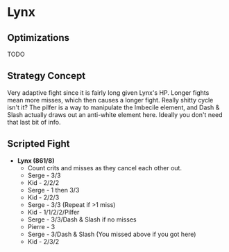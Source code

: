 # Lynx

## Optimizations

TODO

## Strategy Concept

Very adaptive fight since it is fairly long given Lynx's HP. Longer fights mean
more misses, which then causes a longer fight. Really shitty cycle isn't it? The
pilfer is a way to manipulate the Imbecile element, and Dash & Slash actually
draws out an anti-white element here. Ideally you don't need that last bit of
info.

## Scripted Fight

  * **Lynx (861/8)**
    * Count crits and misses as they cancel each other out.
    * Serge - 3/3
    * Kid - 2/2/2
    * Serge - 1 then 3/3
    * Kid - 2/2/3
    * Serge - 3/3 (Repeat if >1 miss)
    * Kid - 1/1/2/2/Pilfer
    * Serge - 3/3/Dash & Slash if no misses
    * Pierre - 3
    * Serge - 3/Dash & Slash (You missed above if you got here)
    * Kid - 2/3/2